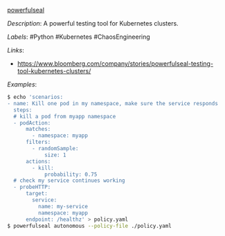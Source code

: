 [powerfulseal](https://github.com/powerfulseal/powerfulseal)

*Description*: A powerful testing tool for Kubernetes clusters.

*Labels*: #Python #Kubernetes #ChaosEngineering

*Links*:
  - https://www.bloomberg.com/company/stories/powerfulseal-testing-tool-kubernetes-clusters/

*Examples*:

```bash
$ echo 'scenarios:
- name: Kill one pod in my namespace, make sure the service responds
  steps:
  # kill a pod from myapp namespace
  - podAction:
      matches:
        - namespace: myapp
      filters:
        - randomSample:
            size: 1
      actions:
        - kill:
            probability: 0.75
  # check my service continues working
  - probeHTTP:
      target:
        service:
          name: my-service
          namespace: myapp
      endpoint: /healthz' > policy.yaml
$ powerfulseal autonomous --policy-file ./policy.yaml
```
